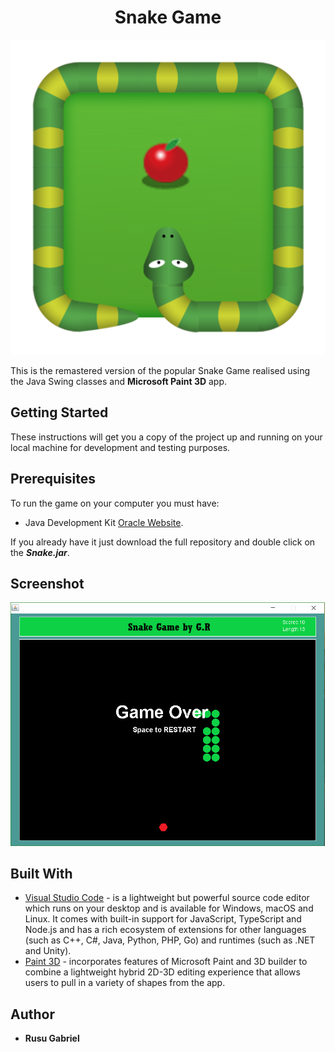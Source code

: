 <h1 align="center"> Snake Game </h1>

<p align="center">
  <img src="https://raw.githubusercontent.com/RusuGabriel/Snake-Game/master/src/main/resources/snake.png">
</p>

This is the remastered version of the popular Snake Game realised using the Java Swing classes and **Microsoft Paint 3D** app.

## Getting Started

These instructions will get you a copy of the project up and running on your local machine for development and testing purposes. 

## Prerequisites

To run the game on your computer you must have:

* Java Development Kit [Oracle Website](https://www.oracle.com/technetwork/java/javase/downloads/index.html).

If you already have it just download the full repository and double click on the ***Snake.jar***.

## Screenshot

![alt text](https://raw.githubusercontent.com/RusuGabriel/Snake-Game/master/src/main/resources/screenshot.png)

## Built With

* [Visual Studio Code](https://code.visualstudio.com/) - is a lightweight but powerful source code editor which runs on your desktop and is available for Windows, macOS and Linux. It comes with built-in support for JavaScript, TypeScript and Node.js and has a rich ecosystem of extensions for other languages (such as C++, C#, Java, Python, PHP, Go) and runtimes (such as .NET and Unity).
* [Paint 3D](https://www.microsoft.com/ro-ro/p/paint-3d/9nblggh5fv99) - incorporates features of Microsoft Paint and 3D builder to combine a lightweight hybrid 2D-3D editing experience that allows users to pull in a variety of shapes from the app.

## Author

* **Rusu Gabriel**
